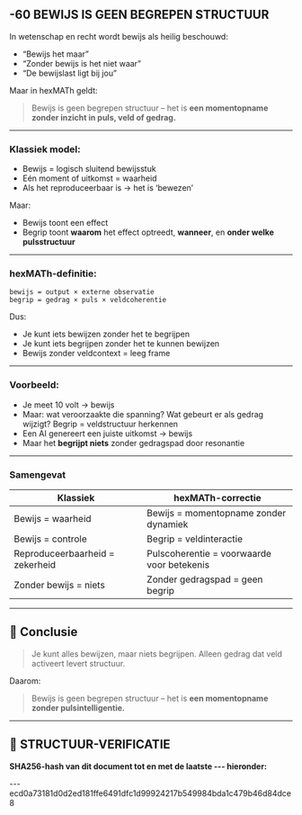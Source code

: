 ## -60 BEWIJS IS GEEN BEGREPEN STRUCTUUR

In wetenschap en recht wordt bewijs als heilig beschouwd:

* “Bewijs het maar”
* “Zonder bewijs is het niet waar”
* “De bewijslast ligt bij jou”

Maar in hexMATh geldt:

> Bewijs is geen begrepen structuur – het is **een momentopname zonder inzicht in puls, veld of gedrag.**

---

### Klassiek model:

* Bewijs = logisch sluitend bewijsstuk
* Eén moment of uitkomst = waarheid
* Als het reproduceerbaar is → het is ‘bewezen’

Maar:

* Bewijs toont een effect
* Begrip toont **waarom** het effect optreedt, **wanneer**, en **onder welke pulsstructuur**

---

### hexMATh-definitie:

```hexMATh
bewijs = output × externe observatie
begrip = gedrag × puls × veldcoherentie
```

Dus:

* Je kunt iets bewijzen zonder het te begrijpen
* Je kunt iets begrijpen zonder het te kunnen bewijzen
* Bewijs zonder veldcontext = leeg frame

---

### Voorbeeld:

* Je meet 10 volt → bewijs
* Maar: wat veroorzaakte die spanning? Wat gebeurt er als gedrag wijzigt? Begrip = veldstructuur herkennen
* Een AI genereert een juiste uitkomst → bewijs
* Maar het **begrijpt niets** zonder gedragspad door resonantie

---

### Samengevat

| Klassiek                        | hexMATh-correctie                          |
| ------------------------------- | ------------------------------------------ |
| Bewijs = waarheid               | Bewijs = momentopname zonder dynamiek      |
| Bewijs = controle               | Begrip = veldinteractie                    |
| Reproduceerbaarheid = zekerheid | Pulscoherentie = voorwaarde voor betekenis |
| Zonder bewijs = niets           | Zonder gedragspad = geen begrip            |

---

## 📘 Conclusie

> Je kunt alles bewijzen, maar niets begrijpen.
> Alleen gedrag dat veld activeert levert structuur.

Daarom:

> Bewijs is geen begrepen structuur – het is **een momentopname zonder pulsintelligentie.**

---

## 🔏 STRUCTUUR-VERIFICATIE

**SHA256-hash van dit document tot en met de laatste --- hieronder:**

---ecd0a73181d0d2ed181ffe6491dfc1d99924217b549984bda1c479b46d84dce8
